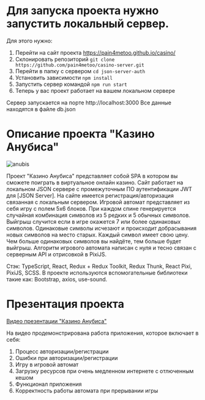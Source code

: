 # Для запуска проекта нужно запустить локальный сервер.

Для этого нужно:

1. Перейти на сайт проекта https://pain4metoo.github.io/casino/
2. Склонировать репозиторий `git clone https://github.com/pain4metoo/casino-server.git`
3. Перейти в папку с сервером `cd json-server-auth`
4. Установить зависимости `npm install`
5. Запустить сервер командой `npm run start`
6. Теперь у вас проект работает на вашем локальном сервере

Сервер запускается на порте http://localhost:3000
Все данные находятся в файле db.json

# Описание проекта "Казино Анубиса"

![anubis](https://i.ibb.co/8Mp2wFd/anubis-wallpaper-preview.jpg 'anubis')

Проект "Казино Анубиса" представляет собой SPA в котором вы сможете поиграть в виртуальное онлайн казино. Сайт работает на локальном JSON сервере с промежуточным ПО аутентификации JWT для [JSON Server].
На сайте имеется регистрация/авторизация связанная с локальным сервером. Игровой автомат представляет из себя игру с полем 5x6 блоков. При каждом спине генерируется случайная комбинация символов из 5 редких и 5 обычных символов. Выйгрыш случится если в игре окажется 7 или более одинаковых символов. Одинаковые символы исчезают и происходит добрасывания новых символов на место старых. Каждый символ имеет свою цену. Чем больше одинаковых символов вы найдёте, тем больше будет выйгрыш. Алгоритм игрового автомата написан с нуля и тесно связан с серверным API и отрисовкой в PixiJS.

Стэк: TypeScript, React, Redux + Redux Toolkit, Redux Thunk, React Pixi, PixiJS, SCSS.
В проекте используются вспомогательные библиотеки такие как: Bootstrap, axios, use-sound.

# Презентация проекта

[Видео презентации "Казино Анубиса"](https://youtu.be/z1vJjXQWHD8 'кликни меня')

На видео продемонстрирована работа приложения, которое включает в себя:

1. Процесс авторизации/регистрации
2. Ошибки при авторизации/регистрации
3. Игру в игровой автомат
4. Загрузку ресурсов при очень медленном интернете с отлюченным кешом
5. Функционал приложения
6. Корректность работы автомата при прерывании игры

